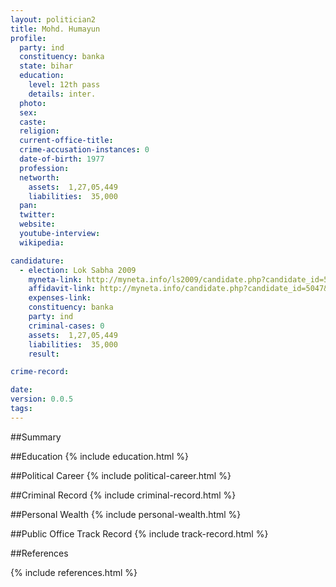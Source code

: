 ```yaml
---
layout: politician2
title: Mohd. Humayun
profile: 
  party: ind
  constituency: banka
  state: bihar
  education: 
    level: 12th pass
    details: inter.
  photo: 
  sex: 
  caste: 
  religion: 
  current-office-title: 
  crime-accusation-instances: 0
  date-of-birth: 1977
  profession: 
  networth: 
    assets:  1,27,05,449
    liabilities:  35,000
  pan: 
  twitter: 
  website: 
  youtube-interview: 
  wikipedia: 

candidature: 
  - election: Lok Sabha 2009
    myneta-link: http://myneta.info/ls2009/candidate.php?candidate_id=5047
    affidavit-link: http://myneta.info/candidate.php?candidate_id=5047&scan=original
    expenses-link: 
    constituency: banka 
    party: ind
    criminal-cases: 0
    assets:  1,27,05,449
    liabilities:  35,000
    result:  

crime-record: 

date: 
version: 0.0.5
tags: 
---
```

##Summary


##Education
{% include education.html %}


##Political Career
{% include political-career.html %}


##Criminal Record
{% include criminal-record.html %}


##Personal Wealth
{% include personal-wealth.html %}


##Public Office Track Record
{% include track-record.html %}


##References


{% include references.html %}
